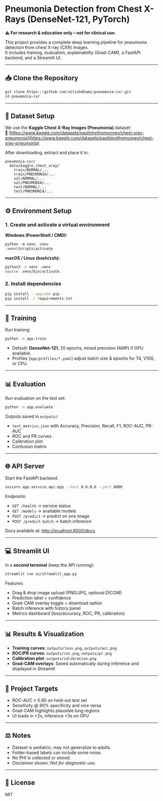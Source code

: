 # Pneumonia Detection from Chest X-Rays (DenseNet-121, PyTorch)

⚠️ **For research & education only – not for clinical use.**

This project provides a complete deep learning pipeline for pneumonia detection from chest X-ray (CXR) images.  
It includes training, evaluation, explainability (Grad-CAM), a FastAPI backend, and a Streamlit UI.

---

## 📥 Clone the Repository

```powershell
git clone https://github.com/nitishdhamu/pneumonia-cxr.git
cd pneumonia-cxr
```

---

## 📂 Dataset Setup

We use the **Kaggle Chest X-Ray Images (Pneumonia)** dataset:  
🔗 [https://www.kaggle.com/datasets/paultimothymooney/chest-xray-pneumonia](https://www.kaggle.com/datasets/paultimothymooney/chest-xray-pneumonia)

After downloading, extract and place it in:

```
pneumonia-cxr/
  data/kaggle_chest_xray/
    train/NORMAL/...
    train/PNEUMONIA/...
    val/NORMAL/...
    val/PNEUMONIA/...
    test/NORMAL/...
    test/PNEUMONIA/...
```

---

## ⚙️ Environment Setup

### 1. Create and activate a virtual environment

**Windows (PowerShell / CMD):**
```powershell
python -m venv .venv
.venv\Scripts\activate
```

**macOS / Linux (bash/zsh):**
```bash
python3 -m venv .venv
source .venv/bin/activate
```

### 2. Install dependencies
```bash
pip install --upgrade pip
pip install -r requirements.txt
```

---

## 🚀 Training

Run training:

```bash
python -m app.train
```

- Default: **DenseNet-121**, 20 epochs, mixed precision (AMP) if GPU available.  
- Profiles (`app/profiles/*.yaml`) adjust batch size & epochs for T4, V100, or CPU.

---

## 📊 Evaluation

Run evaluation on the test set:

```bash
python -m app.evaluate
```

Outputs saved in `outputs/`:
- `test_metrics.json` with Accuracy, Precision, Recall, F1, ROC-AUC, PR-AUC  
- ROC and PR curves  
- Calibration plot  
- Confusion matrix  

---

## 🌐 API Server

Start the FastAPI backend:

```bash
uvicorn app.service.api:app --host 0.0.0.0 --port 8000
```

Endpoints:
- `GET /health` → service status  
- `GET /models` → available models  
- `POST /predict` → predict on one image  
- `POST /predict-batch` → batch inference  

Docs available at: [http://localhost:8000/docs](http://localhost:8000/docs)

---

## 💻 Streamlit UI

In a **second terminal** (keep the API running):

```bash
streamlit run ui/streamlit_app.py
```

Features:
- Drag & drop image upload (PNG/JPG, optional DICOM)  
- Prediction label + confidence  
- Grad-CAM overlay toggle + download option  
- Batch inference with history panel  
- Metrics dashboard (loss/accuracy, ROC, PR, calibration)  

---

## 📊 Results & Visualization

- **Training curves**: `outputs/loss.png`, `outputs/acc.png`  
- **ROC/PR curves**: `outputs/roc.png`, `outputs/pr.png`  
- **Calibration plot**: `outputs/calibration.png`  
- **Grad-CAM overlays**: Saved automatically during inference and displayed in Streamlit  

---

## 🎯 Project Targets

- ROC-AUC ≥ 0.90 on held-out test set  
- Sensitivity @ 90% specificity and vice versa  
- Grad-CAM highlights plausible lung regions  
- UI loads in <2s, inference <3s on GPU  

---

## ⚖️ Notes

- Dataset is pediatric; may not generalize to adults.  
- Folder-based labels can include some noise.  
- No PHI is collected or stored.  
- Disclaimer shown: *Not for diagnostic use*.  

---

## 📜 License

MIT


